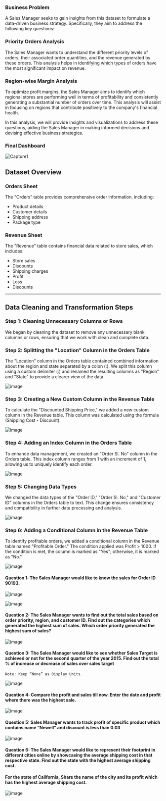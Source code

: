 ### Business Problem

A Sales Manager seeks to gain insights from this dataset to formulate a data-driven business strategy. Specifically, they aim to address the following key questions:

### Priority Orders Analysis
The Sales Manager wants to understand the different priority levels of orders, their associated order quantities, and the revenue generated by these orders. This analysis helps in identifying which types of orders have the most significant impact on revenue.

### Region-wise Margin Analysis
To optimize profit margins, the Sales Manager aims to identify which regional stores are performing well in terms of profitability and consistently generating a substantial number of orders over time. This analysis will assist in focusing on regions that contribute positively to the company's financial health.

In this analysis, we will provide insights and visualizations to address these questions, aiding the Sales Manager in making informed decisions and devising effective business strategies.

### Final Dashboard

![Capture1](https://github.com/Nasir151/Power-BI-Projects/assets/94509995/42d5be45-4115-4997-84c0-a22c1b7e2967)

## Dataset Overview

### Orders Sheet
The "Orders" table provides comprehensive order information, including:
- Product details
- Customer details
- Shipping address
- Package type

### Revenue Sheet
The "Revenue" table contains financial data related to store sales, which includes:
- Store sales
- Discounts
- Shipping charges
- Profit
- Loss
- Discounts

--------------------------------------------------------------------------------------------------------------------------------------------------------------
## Data Cleaning and Transformation Steps

### Step 1: Cleaning Unnecessary Columns or Rows
We began by cleaning the dataset to remove any unnecessary blank columns or rows, ensuring that we work with clean and complete data.

### Step 2: Splitting the "Location" Column in the Orders Table
The "Location" column in the Orders table contained combined information about the region and state separated by a colon (:). We split this column using a custom delimiter (:) and renamed the resulting columns as "Region" and "State" to provide a clearer view of the data.

![image](https://github.com/Nasir151/Power-BI-Projects/assets/94509995/a773b76c-3903-4246-a1f1-65e50364afb6)

### Step 3: Creating a New Custom Column in the Revenue Table
To calculate the "Discounted Shipping Price," we added a new custom column in the Revenue table. This column was calculated using the formula (Shipping Cost - Discount).

![image](https://github.com/Nasir151/Power-BI-Projects/assets/94509995/c9f3412f-ca14-4a7e-9ba2-8e05a88c1220)

### Step 4: Adding an Index Column in the Orders Table
To enhance data management, we created an "Order Sl. No" column in the Orders table. This index column ranges from 1 with an increment of 1, allowing us to uniquely identify each order.

![image](https://github.com/Nasir151/Power-BI-Projects/assets/94509995/2ca3857b-11b2-458d-b03d-8d723bc7d10c)

### Step 5: Changing Data Types
We changed the data types of the "Order ID," "Order Sl. No," and "Customer ID" columns in the Orders table to text. This change ensures consistency and compatibility in further data processing and analysis.

![image](https://github.com/Nasir151/Power-BI-Projects/assets/94509995/271ed377-213d-40ef-8d69-f04ce1a11f83)

### Step 6: Adding a Conditional Column in the Revenue Table
To identify profitable orders, we added a conditional column in the Revenue table named "Profitable Order." The condition applied was Profit > 1000. If the condition is met, the column is marked as "Yes"; otherwise, it is marked as "No."

![image](https://github.com/Nasir151/Power-BI-Projects/assets/94509995/5ba0dc2d-2721-4000-b96c-9bf2c8549a46)

#### Question 1: The Sales Manager would like to know the sales for Order ID 90193.

![image](https://github.com/Nasir151/Power-BI-Projects/assets/94509995/53c0fe53-dacd-40aa-a752-8509df1ac9ff)

![image](https://github.com/Nasir151/Power-BI-Projects/assets/94509995/a0b816f8-b7b8-4195-b155-f27bfa8e1150)

#### Question 2: The Sales Manager wants to find out the total sales based on order priority, region, and customer ID. Find out the categories which generated the highest sum of sales. Which order priority generated the highest sum of sales?

![image](https://github.com/Nasir151/Power-BI-Projects/assets/94509995/847b0d77-560b-4b55-9f70-e39a623070af)

#### Question 3: The Sales Manager would like to see whether Sales Target is achieved or not for the second quarter of the year 2015. Find out the total % of increase or decrease of sales over sales target
    Note: Keep “None” as Display Units.
![image](https://github.com/Nasir151/Power-BI-Projects/assets/94509995/72c32195-655a-41d3-afb7-aa95ad7caf27)

#### Question 4: Compare the profit and sales till now. Enter the date and profit where there was the highest sale.
![image](https://github.com/Nasir151/Power-BI-Projects/assets/94509995/6963b1d2-ae27-47ec-bf90-638c6da26458)

#### Question 5: Sales Manager wants to track profit of specific product which contains name “Newell” and discount is less than 0.03
![image](https://github.com/Nasir151/Power-BI-Projects/assets/94509995/ce1a0078-7da2-4ad5-887e-8d4f2adcfba1)

#### Question 6: The Sales Manager would like to represent their footprint in different cities online by showcasing the average shipping cost in that respective state. Find out the state with the highest average shipping cost.
#### For the state of California, Share the name of the city and its profit which has the highest average shipping cost.

![image](https://github.com/Nasir151/Power-BI-Projects/assets/94509995/9453d8c7-3334-4981-9238-5aef548d5019)
